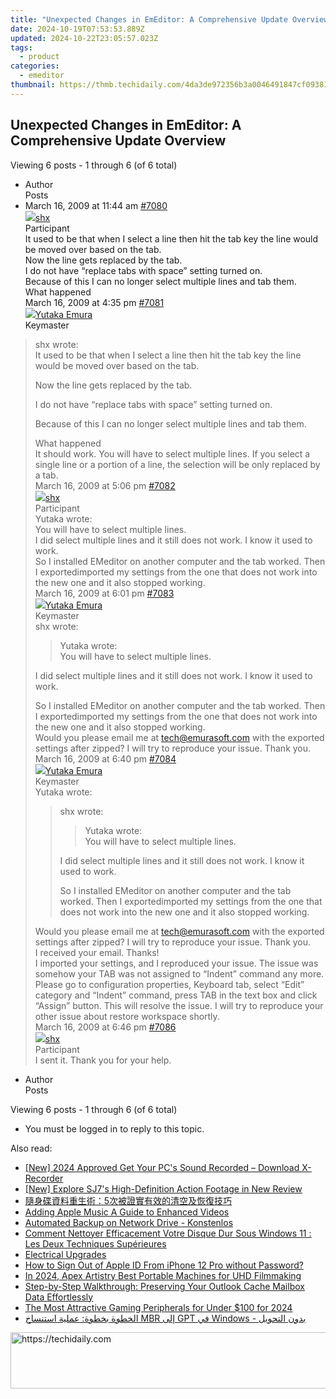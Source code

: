 ```yaml
---
title: "Unexpected Changes in EmEditor: A Comprehensive Update Overview"
date: 2024-10-19T07:53:53.889Z
updated: 2024-10-22T23:05:57.023Z
tags:
  - product
categories:
  - emeditor
thumbnail: https://thmb.techidaily.com/4da3de972356b3a0046491847cf09381445449045614c3b78e873505ea40a4e5.jpg
---
```


## Unexpected Changes in EmEditor: A Comprehensive Update Overview

Viewing 6 posts - 1 through 6 (of 6 total)

* Author  
Posts
* March 16, 2009 at 11:44 am [#7080](https://tools.techidaily.com/emeditor/products/)  
[![](https://secure.gravatar.com/avatar/930c97724d5165fc9f966ce292aff096?s=80&d=identicon&r=g)shx](https://www.emeditor.com/forums/users/shx/ "View shx's profile")  
Participant  
It used to be that when I select a line then hit the tab key the line would be moved over based on the tab.  
 Now the line gets replaced by the tab.  
 I do not have “replace tabs with space” setting turned on.  
 Because of this I can no longer select multiple lines and tab them.  
 What happened  
March 16, 2009 at 4:35 pm [#7081](https://tools.techidaily.com/emeditor/products/)  
[![](https://secure.gravatar.com/avatar/a0a6377144ed3636f985d87303f65ed2?s=80&d=identicon&r=g)Yutaka Emura](https://www.emeditor.com/forums/users/yemura/ "View Yutaka Emura's profile")  
Keymaster  
> shx wrote:  
> It used to be that when I select a line then hit the tab key the line would be moved over based on the tab.  
>  
> Now the line gets replaced by the tab.  
>  
> I do not have “replace tabs with space” setting turned on.  
>  
> Because of this I can no longer select multiple lines and tab them.  
>  
> What happened  
 It should work. You will have to select multiple lines. If you select a single line or a portion of a line, the selection will be only replaced by a tab.  
March 16, 2009 at 5:06 pm [#7082](https://tools.techidaily.com/emeditor/products/)  
[![](https://secure.gravatar.com/avatar/930c97724d5165fc9f966ce292aff096?s=80&d=identicon&r=g)shx](https://www.emeditor.com/forums/users/shx/ "View shx's profile")  
Participant  
> Yutaka wrote:  
> You will have to select multiple lines.  
 I did select multiple lines and it still does not work. I know it used to work.  
 So I installed EMeditor on another computer and the tab worked. Then I exportedimported my settings from the one that does not work into the new one and it also stopped working.  
March 16, 2009 at 6:01 pm [#7083](https://tools.techidaily.com/emeditor/products/)  
[![](https://secure.gravatar.com/avatar/a0a6377144ed3636f985d87303f65ed2?s=80&d=identicon&r=g)Yutaka Emura](https://www.emeditor.com/forums/users/yemura/ "View Yutaka Emura's profile")  
Keymaster  
> shx wrote:  
>  
>> Yutaka wrote:  
>> You will have to select multiple lines.  
>  
> I did select multiple lines and it still does not work. I know it used to work.  
>  
> So I installed EMeditor on another computer and the tab worked. Then I exportedimported my settings from the one that does not work into the new one and it also stopped working.  
 Would you please email me at [tech@emurasoft.com](https://tools.techidaily.com/emeditor/products/) with the exported settings after zipped? I will try to reproduce your issue. Thank you.  
March 16, 2009 at 6:40 pm [#7084](https://tools.techidaily.com/emeditor/products/)  
[![](https://secure.gravatar.com/avatar/a0a6377144ed3636f985d87303f65ed2?s=80&d=identicon&r=g)Yutaka Emura](https://www.emeditor.com/forums/users/yemura/ "View Yutaka Emura's profile")  
Keymaster  
> Yutaka wrote:  
>  
>> shx wrote:  
>>  
>>> Yutaka wrote:  
>>> You will have to select multiple lines.  
>>  
>> I did select multiple lines and it still does not work. I know it used to work.  
>>  
>> So I installed EMeditor on another computer and the tab worked. Then I exportedimported my settings from the one that does not work into the new one and it also stopped working.  
>  
> Would you please email me at [tech@emurasoft.com](https://tools.techidaily.com/emeditor/products/) with the exported settings after zipped? I will try to reproduce your issue. Thank you.  
 I received your email. Thanks!  
 I imported your settings, and I reproduced your issue. The issue was somehow your TAB was not assigned to “Indent” command any more. Please go to configuration properties, Keyboard tab, select “Edit” category and “Indent” command, press TAB in the text box and click “Assign” button. This will resolve the issue. I will try to reproduce your other issue about restore workspace shortly.  
March 16, 2009 at 6:46 pm [#7086](https://tools.techidaily.com/emeditor/products/)  
[![](https://secure.gravatar.com/avatar/930c97724d5165fc9f966ce292aff096?s=80&d=identicon&r=g)shx](https://www.emeditor.com/forums/users/shx/ "View shx's profile")  
Participant  
I sent it. Thank you for your help.
* Author  
Posts

Viewing 6 posts - 1 through 6 (of 6 total)

* You must be logged in to reply to this topic.

<ins class="adsbygoogle"
     style="display:block"
     data-ad-format="autorelaxed"
     data-ad-client="ca-pub-7571918770474297"
     data-ad-slot="1223367746"></ins>

<ins class="adsbygoogle"
     style="display:block"
     data-ad-client="ca-pub-7571918770474297"
     data-ad-slot="8358498916"
     data-ad-format="auto"
     data-full-width-responsive="true"></ins>

<span class="atpl-alsoreadstyle">Also read:</span>
<div><ul>
<li><a href="https://video-screen-grab.techidaily.com/new-2024-approved-get-your-pcs-sound-recorded-download-x-recorder/"><u>[New] 2024 Approved Get Your PC's Sound Recorded – Download X-Recorder</u></a></li>
<li><a href="https://article-tips.techidaily.com/new-explore-sj7s-high-definition-action-footage-in-new-review/"><u>[New] Explore SJ7's High-Definition Action Footage in New Review</u></a></li>
<li><a href="https://win-webster.techidaily.com/1728476938008-5/"><u>隨身碟資料重生術：5次被證實有效的清空及恢復技巧</u></a></li>
<li><a href="https://extra-information.techidaily.com/adding-apple-music-a-guide-to-enhanced-videos/"><u>Adding Apple Music A Guide to Enhanced Videos</u></a></li>
<li><a href="https://win-webster.techidaily.com/automated-backup-on-network-drive-konstenlos/"><u>Automated Backup on Network Drive - Konstenlos</u></a></li>
<li><a href="https://win-webster.techidaily.com/comment-nettoyer-efficacement-votre-disque-dur-sous-windows-11-les-deux-techniques-superieures/"><u>Comment Nettoyer Efficacement Votre Disque Dur Sous Windows 11 : Les Deux Techniques Supérieures</u></a></li>
<li><a href="https://youtube-sure.techidaily.com/rical-upgrades/"><u>Electrical Upgrades</u></a></li>
<li><a href="https://apple-account.techidaily.com/how-to-sign-out-of-apple-id-from-iphone-12-pro-without-password-by-drfone-ios/"><u>How to Sign Out of Apple ID From iPhone 12 Pro without Password?</u></a></li>
<li><a href="https://fox-cloud.techidaily.com/in-2024-apex-artistry-best-portable-machines-for-uhd-filmmaking/"><u>In 2024, Apex Artistry Best Portable Machines for UHD Filmmaking</u></a></li>
<li><a href="https://win-webster.techidaily.com/step-by-step-walkthrough-preserving-your-outlook-cache-mailbox-data-effortlessly/"><u>Step-by-Step Walkthrough: Preserving Your Outlook Cache Mailbox Data Effortlessly</u></a></li>
<li><a href="https://screen-activity-recording.techidaily.com/the-most-attractive-gaming-peripherals-for-under-100-for-2024/"><u>The Most Attractive Gaming Peripherals for Under $100 for 2024</u></a></li>
<li><a href="https://win-webster.techidaily.com/alkhtoa-bkhtoa-aamlya-astnsakh-mbr-il-gpt-fy-windows-bdon-althoyl/"><u>الخطوة بخطوة: عملية استنساخ MBR إلى GPT في Windows - بدون التحويل</u></a></li>
</ul></div>

<!-- affiliate ads begin -->
<a href="https://ephamedtechinc.pxf.io/c/5597632/2137213/26400" target="_top" id="2137213">
  <img src="//a.impactradius-go.com/display-ad/26400-2137213" border="0" alt="https://techidaily.com" width="728" height="90"/>
</a>
<img height="0" width="0" src="https://ephamedtechinc.pxf.io/i/5597632/2137213/26400" style="position:absolute;visibility:hidden;" border="0" />
<!-- affiliate ads end -->

